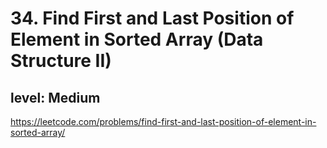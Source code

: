 # 34. Find First and Last Position of Element in Sorted Array (Data Structure II)
## level: Medium

https://leetcode.com/problems/find-first-and-last-position-of-element-in-sorted-array/
